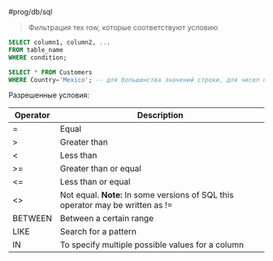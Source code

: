 #prog/db/sql 

> Фильтрация тех row, которые соответствуют условию

```sql
SELECT column1, column2, ...
FROM table_name
WHERE condition;
```
```sql
SELECT * FROM Customers  
WHERE Country='Mexico'; -- для большинства значений строки, для чисел не нужно
```

Разрешенные условия:

|Operator|Description|
|---|---|
|=|Equal| |
| >       | Greater than                                                                    |
| <       | Less than                                                                       |
| >=      | Greater than or equal                                                           |
| <=      | Less than or equal                                                              |
| <>      | Not equal. **Note:** In some versions of SQL this operator may be written as != |
| BETWEEN | Between a certain range                                                         |
| LIKE    | Search for a pattern                                                            |
| IN      | To specify multiple possible values for a column                                |